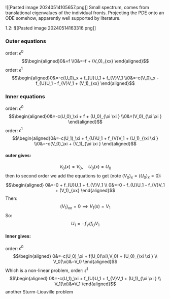 ![[Pasted image 20240514105657.png]]
Small spectrum, comes from translational eigenvalues of the individual fronts. Projecting the PDE onto an ODE somehow, apparently well supported by literature. 



1.2:
![[Pasted image 20240514163316.png]]






### Outer equations
order: $\epsilon^0$
$$\begin{aligned}0&=f \\0&=-f + (V_0)_{xx} \end{aligned}$$
order: $\epsilon^1$
$$\begin{aligned}0&=-c(U_0)_x + f_{U}U_1 + f_{V}V_1 \\0&=-c(V_0)_x - f_{U}U_1 - f_{V}V_1 + (V_1)_{xx} \end{aligned}$$
### Inner equations
order: $\epsilon^0$
$$\begin{aligned}0&=-c(U_0)_\xi  + f + (U_0)_{\xi \xi } \\0&=(V_0)_{\xi \xi } \end{aligned}$$
order: $\epsilon^1$
$$\begin{aligned}0&=-c(U_1)_\xi  + f_{U}U_1 + f_{V}V_1 + (U_1)_{\xi \xi } \\0&=-c(V_0)_\xi  + (V_1)_{\xi \xi } \end{aligned}$$
#### outer gives:
$$
V_0(x)=V_0, \quad U_0(x)=U_0
$$
then to second order we add the equations to get (note $(V_0)_x=(U_0)_x=0$):
$$\begin{aligned}
0&=-0 + f_{U}U_1 + f_{V}V_1 \\
0&=-0 - f_{U}U_1 - f_{V}V_1 + (V_1)_{xx} 
\end{aligned}$$
Then:
$$
(V_1)_{xx} = 0\implies V_1(x)=V_1
$$
So:
$$
U_1 =-f_V /f_UV_1
$$

#### Inner gives:
order: $\epsilon^0$
$$\begin{aligned}
0&=-c(U_0)_\xi  + f(U_0(\xi),V_0) + (U_0)_{\xi \xi } \\
V_0(\xi)&=V_0
\end{aligned}$$
Which is a non-linear problem, 
order: $\epsilon^1$
$$\begin{aligned}
0&=-c(U_1)_\xi  + f_{U}U_1 + f_{V}V_1 + (U_1)_{\xi \xi } \\
V_1(\xi)&=V_1 
\end{aligned}$$
another Sturm-Liouville problem
